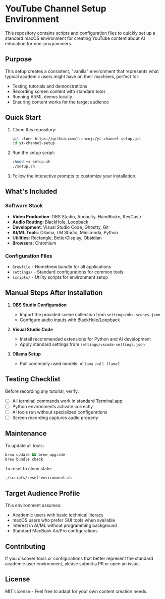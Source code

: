 # YouTube Channel Setup Environment

This repository contains scripts and configuration files to quickly set up a standard macOS environment for creating YouTube content about AI education for non-programmers.

## Purpose

This setup creates a consistent, "vanilla" environment that represents what typical academic users might have on their machines, perfect for:
- Testing tutorials and demonstrations
- Recording screen content with standard tools
- Running AI/ML demos locally
- Ensuring content works for the target audience

## Quick Start

1. Clone this repository:
   ```bash
   git clone https://github.com/francojc/yt-channel-setup.git
   cd yt-channel-setup
   ```

2. Run the setup script:
   ```bash
   chmod +x setup.sh
   ./setup.sh
   ```

3. Follow the interactive prompts to customize your installation.

## What's Included

### Software Stack

- **Video Production**: OBS Studio, Audacity, HandBrake, KeyCastr
- **Audio Routing**: BlackHole, Loopback
- **Development**: Visual Studio Code, Ghostty, Git
- **AI/ML Tools**: Ollama, LM Studio, Miniconda, Python
- **Utilities**: Rectangle, BetterDisplay, Obsidian
- **Browsers**: Chromium

### Configuration Files

- `Brewfile` - Homebrew bundle for all applications
- `settings/` - Standard configurations for common tools
- `scripts/` - Utility scripts for environment setup

## Manual Steps After Installation

1. **OBS Studio Configuration**
   - Import the provided scene collection from `settings/obs-scenes.json`
   - Configure audio inputs with BlackHole/Loopback

2. **Visual Studio Code**
   - Install recommended extensions for Python and AI development
   - Apply standard settings from `settings/vscode-settings.json`

3. **Ollama Setup**
   - Pull commonly used models: `ollama pull llama2`

## Testing Checklist

Before recording any tutorial, verify:
- [ ] All terminal commands work in standard Terminal.app
- [ ] Python environments activate correctly
- [ ] AI tools run without specialized configurations
- [ ] Screen recording captures audio properly

## Maintenance

To update all tools:
```bash
brew update && brew upgrade
brew bundle check
```

To reset to clean state:
```bash
./scripts/reset-environment.sh
```

## Target Audience Profile

This environment assumes:
- Academic users with basic technical literacy
- macOS users who prefer GUI tools when available
- Interest in AI/ML without programming background
- Standard MacBook Air/Pro configurations

## Contributing

If you discover tools or configurations that better represent the standard academic user environment, please submit a PR or open an issue.

## License

MIT License - Feel free to adapt for your own content creation needs.
